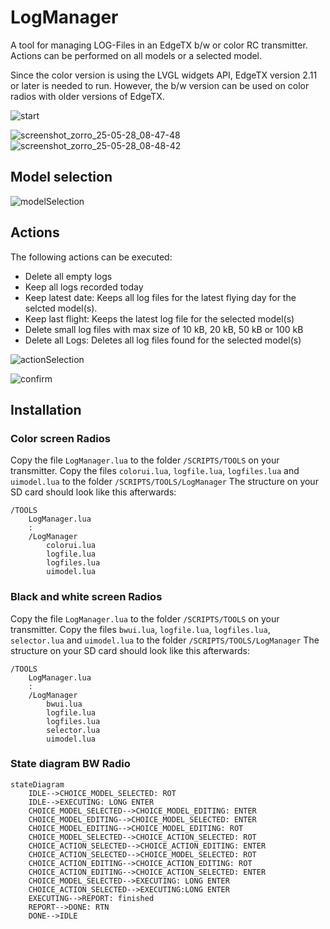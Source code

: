 # LogManager
A tool for managing LOG-Files in an EdgeTX b/w or color RC transmitter.
Actions can be performed on all models or a selected model.

Since the color version is using the LVGL widgets API, EdgeTX version 2.11 or later is needed to run. However,
the b/w version can be used on color radios with older versions of EdgeTX.

![start](https://github.com/user-attachments/assets/ab624f43-ed1d-4521-943b-24e5f55ae9ab)

![screenshot_zorro_25-05-28_08-47-48](https://github.com/user-attachments/assets/27e2f7e3-b8c9-473e-9a59-14fe888ec615) ![screenshot_zorro_25-05-28_08-48-42](https://github.com/user-attachments/assets/59cdf50a-f4c0-48cb-a38b-a9db05439ee6)

## Model selection

![modelSelection](https://github.com/user-attachments/assets/b45c827b-fd70-4740-9f43-216a48ceee2f) 

## Actions
The following actions can be executed:
- Delete all empty logs
- Keep all logs recorded today
- Keep latest date: Keeps all log files for the latest flying day for the selcted model(s).
- Keep last flight: Keeps the latest log file for the selected model(s)
- Delete small log files with max size of 10 kB, 20 kB, 50 kB or 100 kB
- Delete all Logs: Deletes all log files found for the selected model(s)

![actionSelection](https://github.com/user-attachments/assets/9b90d415-8e73-4459-8181-27d91e86c307)

![confirm](https://github.com/user-attachments/assets/7eaacdd5-11ea-410a-b3af-07ee60db548d)

## Installation
### Color screen Radios
Copy the file `LogManager.lua` to the folder `/SCRIPTS/TOOLS` on your transmitter.
Copy the files `colorui.lua`, `logfile.lua`, `logfiles.lua` and `uimodel.lua`
to the folder `/SCRIPTS/TOOLS/LogManager`
The structure on your SD card should look like this afterwards:
```
/TOOLS
    LogManager.lua
    :
    /LogManager
        colorui.lua
        logfile.lua
        logfiles.lua
        uimodel.lua
```
### Black and white screen Radios
Copy the file `LogManager.lua` to the folder `/SCRIPTS/TOOLS` on your transmitter.
Copy the files `bwui.lua`, `logfile.lua`, `logfiles.lua`, `selector.lua` and `uimodel.lua`
to the folder `/SCRIPTS/TOOLS/LogManager`
The structure on your SD card should look like this afterwards:
```
/TOOLS
    LogManager.lua
    :
    /LogManager
        bwui.lua
        logfile.lua
        logfiles.lua
        selector.lua
        uimodel.lua
```
### State diagram BW Radio
```mermaid
stateDiagram
    IDLE-->CHOICE_MODEL_SELECTED: ROT
    IDLE-->EXECUTING: LONG ENTER
    CHOICE_MODEL_SELECTED-->CHOICE_MODEL_EDITING: ENTER
    CHOICE_MODEL_EDITING-->CHOICE_MODEL_SELECTED: ENTER
    CHOICE_MODEL_EDITING-->CHOICE_MODEL_EDITING: ROT
    CHOICE_MODEL_SELECTED-->CHOICE_ACTION_SELECTED: ROT
    CHOICE_ACTION_SELECTED-->CHOICE_ACTION_EDITING: ENTER
    CHOICE_ACTION_SELECTED-->CHOICE_MODEL_SELECTED: ROT
    CHOICE_ACTION_EDITING-->CHOICE_ACTION_EDITING: ROT
    CHOICE_ACTION_EDITING-->CHOICE_ACTION_SELECTED: ENTER
    CHOICE_MODEL_SELECTED-->EXECUTING: LONG ENTER
    CHOICE_ACTION_SELECTED-->EXECUTING:LONG ENTER
    EXECUTING-->REPORT: finished
    REPORT-->DONE: RTN
    DONE-->IDLE
```

